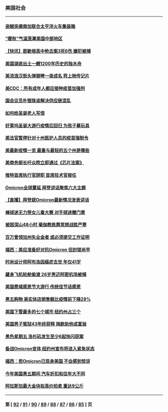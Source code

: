 ### 美国社会
---
#### [盗贼突袭南加联合太平洋火车集装箱](../../pages/ncid1078160/n13408743.md) 
#### [“暖秋”气温笼罩美国中部地区](../../pages/ncid1078160/n13408729.md) 
#### [【快讯】密歇根高中枪击案3死6伤 嫌犯被捕](../../pages/ncid1078160/n13408658.md) 
#### [美国湖底出土一艘1200年历史的独木舟](../../pages/ncid1078160/n13407367.md) 
#### [美流浪汉街头弹钢琴一夜成名 将上映传记片](../../pages/ncid1078160/n13407053.md) 
#### [美CDC：所有成年人都应接种疫苗加强剂](../../pages/ncid1078160/n13407434.md) 
#### [国会议员朴银珠谈解决供应链混乱](../../pages/ncid1078160/n13407175.md) 
#### [如何给圣诞老人写信](../../pages/ncid1078160/n13406933.md) 
#### [好莱坞圣诞大游行疫情后回归 为孩子募玩具](../../pages/ncid1078160/n13406838.md) 
#### [美法官暂停针对十州医护人员的疫苗强制令](../../pages/ncid1078160/n13406557.md) 
#### [美最新疫情一览 最重与最轻的五个州是哪些](../../pages/ncid1078160/n13406544.md) 
#### [美商务部长吁众院立即通过《芯片法案》](../../pages/ncid1078160/n13406424.md) 
#### [推特首席执行官辞职 首席技术官接任](../../pages/ncid1078160/n13406173.md) 
#### [Omicron全球蔓延 拜登讲话聚焦六大主题](../../pages/ncid1078160/n13406318.md) 
#### [【直播】拜登就Omicron最新情况发表讲话](../../pages/ncid1078160/n13406233.md) 
#### [棒球迷无力带女儿看大赛 对手球迷赠门票](../../pages/ncid1078160/n13405387.md) 
#### [被困深山48小时 瑜伽教练靠冥想战胜严寒](../../pages/ncid1078160/n13405178.md) 
#### [百万曾领加州失业金者 或必须提交工作证明](../../pages/ncid1078160/n13404500.md) 
#### [福西：美应准备好对抗Omicron 但封锁尚早](../../pages/ncid1078160/n13404277.md) 
#### [时尚设计师阿布洛因癌症去世 年仅41岁](../../pages/ncid1078160/n13404497.md) 
#### [藏身飞机轮舱偷渡 26岁男迈阿密机场被捕](../../pages/ncid1078160/n13404456.md) 
#### [美国费城感恩节大游行 传统佳节话感恩](../../pages/ncid1078160/n13404408.md) 
#### [黑五购物 美实体店销售额比疫情前下降28%](../../pages/ncid1078160/n13403254.md) 
#### [美国下雪最多的七个城市 纽约州占三个](../../pages/ncid1078160/n13399459.md) 
#### [美国男子冤狱43年终获释 捐款助他成富翁](../../pages/ncid1078160/n13403458.md) 
#### [黑色星期五 洛杉矶发生至少6起快闪窃案](../../pages/ncid1078160/n13403385.md) 
#### [备战Omicron变体 纽约州宣布将进入紧急状态](../../pages/ncid1078160/n13403169.md) 
#### [福西：若Omicron已现身美国 不会感到惊讶](../../pages/ncid1078160/n13403092.md) 
#### [今年美国黑五期间 汽车折扣和往年大不同](../../pages/ncid1078160/n13402847.md) 
#### [阿拉斯加最大金块拟高价拍卖 重达9公斤](../../pages/ncid1078160/n13402112.md) 

---
#### 第 [ [92](./92.md) / [91](./91.md) / [90](./90.md) / [89](./89.md) / [88](./88.md) / [87](./87.md) / [86](./86.md) / [85](./85.md) ] 页

